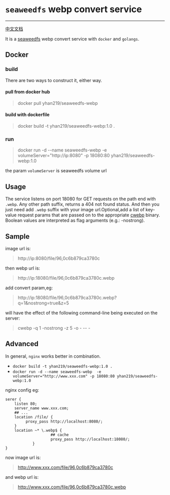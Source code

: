 # `seaweedfs` webp convert service

----------

[中文文档](README_CN.md)

It is a [seaweedfs](https://github.com/chrislusf/seaweedfs) webp convert service with `docker` and `golangs`.
## Docker

### build
 There are two ways to construct it, either way.
#### pull from docker hub
> docker pull yhan219/seaweedfs-webp

#### build with dockerfile
> docker build -t yhan219/seaweedfs-webp:1.0 .

### run
> docker run -d --name seaweedfs-webp -e volumeServer="http://ip:8080" -p 18080:80 yhan219/seaweedfs-webp:1.0

 the param `volumeServer` is seaweedfs volume url

## Usage
The service listens on port 18080 for GET requests on the path end with `.webp`. Any other path suffix,  returns a 404 not found status.
And then you just need add `.webp` suffix with your image url.Optional,add a list of key-value request params that are passed on to the appropriate [cwebp](https://developers.google.cn/speed/webp/docs/cwebp) binary. Boolean values are interpreted as flag arguments (e.g.: -nostrong).

## Sample
image url is:
> http://ip:8080/file/96,0c6b879ca3780c

then webp url is:
> http://ip:18080/file/96,0c6b879ca3780c.webp

add convert param,eg:
> http://ip:18080/file/96,0c6b879ca3780c.webp?q=1&nostrong=true&z=5

will have the effect of the following command-line being executed on the server:
> cwebp -q 1 -nostrong -z 5 -o - -- -

## Advanced
In general, `nginx` works better in combination.

- `docker build -t yhan219/seaweedfs-webp:1.0 .`
- `docker run -d --name seaweedfs-webp  -e volumeServer="http://www.xxx.com" -p 18080:80 yhan219/seaweedfs-webp:1.0`

nginx config eg:

``` shell
serer {
    listen 80;
    server_name www.xxx.com;
    ## ...
    location /file/ {
         proxy_pass http://localhost:8080/;
    }
    location ~* \.webp$ {
                    ## cache
                    proxy_pass http://localhost:18080/;
            }
}
```

now image url is:
> http://www.xxx.com/file/96,0c6b879ca3780c

and webp url is:
> http://www.xxx.com/file/96,0c6b879ca3780c.webp






